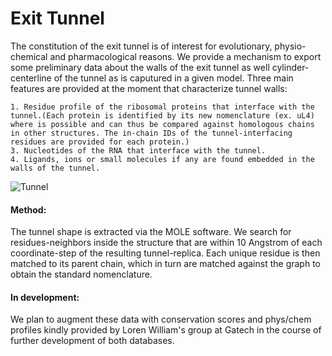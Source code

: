 # Exit Tunnel

The constitution of the exit tunnel is of interest for evolutionary, physio-chemical and pharmacological reasons. We provide a mechanism to export some preliminary data about the walls of the exit tunnel as well cylinder-centerline of the tunnel as is caputured in a given model.
Three main features are provided at the moment that characterize tunnel walls:

    1. Residue profile of the ribosomal proteins that interface with the tunnel.(Each protein is identified by its new nomenclature (ex. uL4) where is possible and can thus be compared against homologous chains in other structures. The in-chain IDs of the tunnel-interfacing residues are provided for each protein.)
    3. Nucleotides of the RNA that interface with the tunnel.
    4. Ligands, ions or small molecules if any are found embedded in the walls of the tunnel.


![Tunnel](/pubic/Tunnel/tunneldemo.gif)


#### Method:

The tunnel shape is extracted via the MOLE software.
We search for residues-neighbors inside the structure that are within 10 Angstrom of each coordinate-step of the resulting tunnel-replica.
Each unique residue is then matched to its parent chain, which in turn are matched against the graph to obtain the standard nomenclature.


####  In development:

We plan to augment these data with conservation scores and phys/chem profiles kindly provided by Loren William's group at Gatech in the course of further development of both databases.